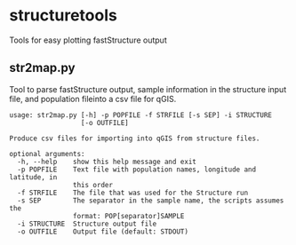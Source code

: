 # structuretools
Tools for easy plotting fastStructure output

## str2map.py
Tool to parse fastStructure output, sample information in the structure input file, and population fileinto a csv file for qGIS.

```
usage: str2map.py [-h] -p POPFILE -f STRFILE [-s SEP] -i STRUCTURE
                  [-o OUTFILE]

Produce csv files for importing into qGIS from structure files.

optional arguments:
  -h, --help    show this help message and exit
  -p POPFILE    Text file with population names, longitude and latitude, in
                this order
  -f STRFILE    The file that was used for the Structure run
  -s SEP        The separator in the sample name, the scripts assumes the
                format: POP[separator]SAMPLE
  -i STRUCTURE  Structure output file
  -o OUTFILE    Output file (default: STDOUT)
```
